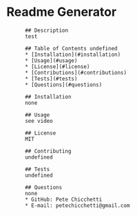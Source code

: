 # Readme Generator
          
          ## Description 
          test
          
          ## Table of Contents undefined
          * [Installation](#installation)
          * [Usage](#usage)
          * [License](#license)
          * [Contributions](#contributions)
          * [Tests](#tests)
          * [Questions](#questions)
          
          ## Installation
          none
          
          ## Usage
          see video
          
          ## License
          MIT
          
          ## Contributing
          undefined
          
          ## Tests
          undefined
          
          ## Questions
          none
          * GitHub: Pete Chicchetti
          * E-mail: petechicchetti@gmail.com
